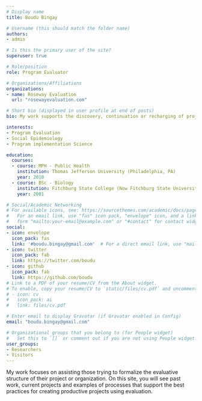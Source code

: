 ```yaml
---
# Display name
title: Boudu Bingay

# Username (this should match the folder name)
authors:
- admin

# Is this the primary user of the site?
superuser: true

# Role/position
role: Program Evaluator

# Organizations/Affiliations
organizations:
- name: Roseway Evaluation
  url: "rosewayevaluation.com"

# Short bio (displayed in user profile at end of posts)
bio: My work supports the discovery, continuation or recharging of project or organzational evaluation. 

interests:
- Program Evaluation
- Social Epidemiology
- Program implementation Science

education:
  courses:
  - course: MPH - Public Health
    institution: Thomas Jefferson University (Philadelphia, PA)
    year: 2010
  - course: BSc - Biology
    institution: Fitchburg State College (Now Fitchburg State University)
    year: 2001

# Social/Academic Networking
# For available icons, see: https://sourcethemes.com/academic/docs/page-builder/#icons
#   For an email link, use "fas" icon pack, "envelope" icon, and a link in the
#   form "mailto:your-email@example.com" or "#contact" for contact widget.
social:
- icon: envelope
  icon_pack: fas
  link: '#boudu.bingay@gmail.com'  # For a direct email link, use "mailto:test@example.org".
- icon: twitter
  icon_pack: fab
  link: https://twitter.com/boudu
- icon: github
  icon_pack: fab
  link: https://github.com/boudu
# Link to a PDF of your resume/CV from the About widget.
# To enable, copy your resume/CV to `static/files/cv.pdf` and uncomment the lines below.
# - icon: cv
#   icon_pack: ai
#   link: files/cv.pdf

# Enter email to display Gravatar (if Gravatar enabled in Config)
email: "boudu.bingay@gmail.com"

# Organizational groups that you belong to (for People widget)
#   Set this to `[]` or comment out if you are not using People widget.
user_groups:
- Researchers
- Visitors
---
```


My work focuses on assisting those trying to formalize the evaluative structure of their project or organization. On this site, you will see past work, current projects and examples of processes that support the best practices for creating productive projects using evaluation. 
